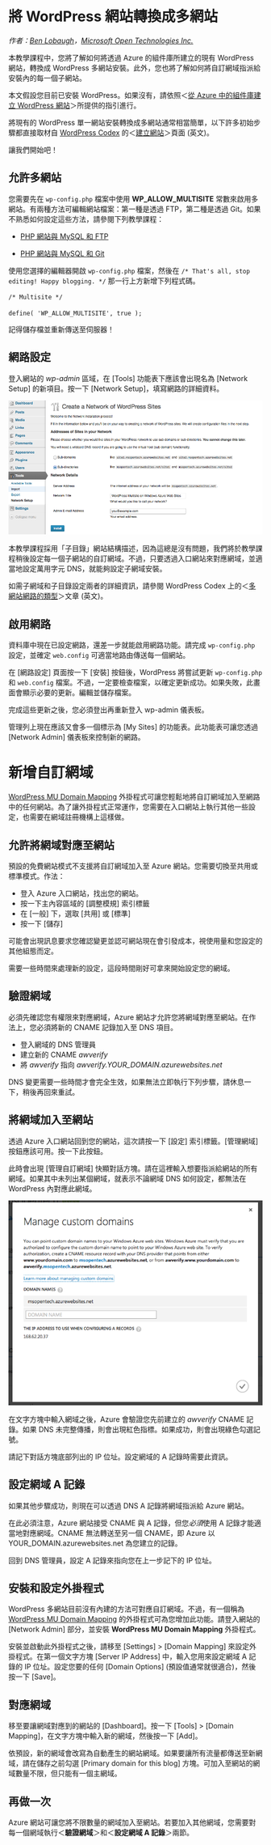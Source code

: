 <properties linkid="develop-php-tutorials-convert-wordpress-to-multisite" urlDisplayName="Convert a WordPress Site to a Multisite" pageTitle="Convert a WordPress Site to a Multisite" metaKeywords="WordPress, Multisite" description="Learn how to take an existing WordPress website created through the gallery in Azure and convert it to WordPress Multisite" metaCanonical="" services="web-sites" documentationCenter="PHP" title="Convert a WordPress Site to a Multisite" authors="cephalin" solutions="" manager="wpickett" editor="" />

<tags ms.service="web-sites" ms.workload="web" ms.tgt_pltfrm="na" ms.devlang="PHP" ms.topic="article" ms.date="01/01/1900" ms.author="cephalin"></tags>

# 將 WordPress 網站轉換成多網站

*作者：[Ben Lobaugh][]，[Microsoft Open Technologies Inc.][]*

本教學課程中，您將了解如何將透過 Azure 的組件庫所建立的現有 WordPress 網站，轉換成 WordPress 多網站安裝。此外，您也將了解如何將自訂網域指派給安裝內的每一個子網站。

本文假設您目前已安裝 WordPress。如果沒有，請依照＜[從 Azure 中的組件庫建立 WordPress 網站][]＞所提供的指引進行。

將現有的 WordPress 單一網站安裝轉換成多網站通常相當簡單，以下許多初始步驟都直接取材自 [WordPress Codex][] 的＜[建立網站][]＞頁面 (英文)。

讓我們開始吧！

## 允許多網站

您需要先在 `wp-config.php` 檔案中使用 **WP\_ALLOW\_MULTISITE** 常數來啟用多網站。有兩種方法可編輯網站檔案：第一種是透過 FTP，第二種是透過 Git。如果不熟悉如何設定這些方法，請參閱下列教學課程：

-   [PHP 網站與 MySQL 和 FTP][]

-   [PHP 網站與 MySQL 和 Git][]

使用您選擇的編輯器開啟 `wp-config.php` 檔案，然後在 `/* That's all, stop editing! Happy blogging. */` 那一行上方新增下列程式碼。

    /* Multisite */

    define( 'WP_ALLOW_MULTISITE', true );

記得儲存檔並重新傳送至伺服器！

## 網路設定

登入網站的 *wp-admin* 區域，在 [Tools] 功能表下應該會出現名為 [Network Setup] 的新項目。按一下 [Network Setup]，填寫網路的詳細資料。

![Network Setup Screen][]

本教學課程採用「子目錄」網站結構描述，因為這總是沒有問題，我們將於教學課程稍後設定每一個子網站的自訂網域。不過，只要透過入口網站來對應網域，並適當地設定萬用字元 DNS，就能夠設定子網域安裝。

如需子網域和子目錄設定兩者的詳細資訊，請參閱 WordPress Codex 上的＜[多網站網路的類型][]＞文章 (英文)。

## 啟用網路

資料庫中現在已設定網路，還差一步就能啟用網路功能。請完成 `wp-config.php` 設定，並確定 `web.config` 可適當地路由傳送每一個網站。

在 [網路設定] 頁面按一下 [安裝] 按鈕後，WordPress 將嘗試更新 `wp-config.php` 和 `web.config` 檔案。不過，一定要檢查檔案，以確定更新成功。如果失敗，此畫面會顯示必要的更新。編輯並儲存檔案。

完成這些更新之後，您必須登出再重新登入 wp-admin 儀表板。

管理列上現在應該又會多一個標示為 [My Sites] 的功能表。此功能表可讓您透過 [Network Admin] 儀表板來控制新的網路。

# 新增自訂網域

[WordPress MU Domain Mapping][] 外掛程式可讓您輕鬆地將自訂網域加入至網路中的任何網站。為了讓外掛程式正常運作，您需要在入口網站上執行其他一些設定，也需要在網域註冊機構上這樣做。

## 允許將網域對應至網站

預設的免費網站模式不支援將自訂網域加入至 Azure 網站。您需要切換至共用或標準模式。作法：

-   登入 Azure 入口網站，找出您的網站。
-   按一下主內容區域的 [調整模規] 索引標籤
-   在 [一般] 下，選取 [共用] 或 [標準]
-   按一下 [儲存]

可能會出現訊息要求您確認變更並認可網站現在會引發成本，視使用量和您設定的其他組態而定。

需要一些時間來處理新的設定，這段時間剛好可拿來開始設定您的網域。

## 驗證網域

必須先確認您有權限來對應網域，Azure 網站才允許您將網域對應至網站。在作法上，您必須將新的 CNAME 記錄加入至 DNS 項目。

-   登入網域的 DNS 管理員
-   建立新的 CNAME *awverify*
-   將 *awverify* 指向 *awverify.YOUR\_DOMAIN.azurewebsites.net*

DNS 變更需要一些時間才會完全生效，如果無法立即執行下列步驟，請休息一下，稍後再回來重試。

## 將網域加入至網站

透過 Azure 入口網站回到您的網站，這次請按一下 [設定] 索引標籤。[管理網域] 按鈕應該可用。按一下此按鈕。

此時會出現 [管理自訂網域] 快顯對話方塊。請在這裡輸入想要指派給網站的所有網域。如果其中未列出某個網域，就表示不論網域 DNS 如何設定，都無法在 WordPress 內對應此網域。

![Manage custom domains dialog][]

在文字方塊中輸入網域之後，Azure 會驗證您先前建立的 *awverify* CNAME 記錄。如果 DNS 未完整傳播，則會出現紅色指標。如果成功，則會出現綠色勾選記號。

請記下對話方塊底部列出的 IP 位址。設定網域的 A 記錄時需要此資訊。

## 設定網域 A 記錄

如果其他步驟成功，則現在可以透過 DNS A 記錄將網域指派給 Azure 網站。

在此必須注意，Azure 網站接受 CNAME 與 A 記錄，但您*必須*使用 A 記錄才能適當地對應網域。CNAME 無法轉送至另一個 CNAME，即 Azure 以 YOUR\_DOMAIN.azurewebsites.net 為您建立的記錄。

回到 DNS 管理員，設定 A 記錄來指向您在上一步記下的 IP 位址。

## 安裝和設定外掛程式

WordPress 多網站目前沒有內建的方法可對應自訂網域。不過，有一個稱為 [WordPress MU Domain Mapping][] 的外掛程式可為您增加此功能。請登入網站的 [Network Admin] 部分，並安裝 **WordPress MU Domain Mapping** 外掛程式。

安裝並啟動此外掛程式之後，請移至 [Settings] \> [Domain Mapping] 來設定外掛程式。在第一個文字方塊 [Server IP Address] 中，輸入您用來設定網域 A 記錄的 IP 位址。設定您要的任何 [Domain Options] (預設值通常就很適合)，然後按一下 [Save]。

## 對應網域

移至要讓網域對應到的網站的 [Dashboard]。按一下 [Tools] \> [Domain Mapping]，在文字方塊中輸入新的網域，然後按一下 [Add]。

依預設，新的網域會改寫為自動產生的網站網域。如果要讓所有流量都傳送至新網域，請在儲存之前勾選 [Primary domain for this blog] 方塊。可加入至網站的網域數量不限，但只能有一個主網域。

## 再做一次

Azure 網站可讓您將不限數量的網域加入至網站。若要加入其他網域，您需要對每一個網域執行＜**驗證網域**＞和＜**設定網域 A 記錄**＞兩節。

  [Ben Lobaugh]: http://ben.lobaugh.net
  [Microsoft Open Technologies Inc.]: http://msopentech.com
  [從 Azure 中的組件庫建立 WordPress 網站]: https://www.windowsazure.com/zh-TW/develop/php/tutorials/website-from-gallery/
  [WordPress Codex]: http://codex.wordpress.org
  [建立網站]: http://codex.wordpress.org/Create_A_Network
  [PHP 網站與 MySQL 和 FTP]: https://www.windowsazure.com/zh-TW/develop/php/tutorials/website-w-mysql-and-ftp/#header-0
  [PHP 網站與 MySQL 和 Git]: https://www.windowsazure.com/zh-TW/develop/php/tutorials/website-w-mysql-and-git/#header-1
  [Network Setup Screen]: ./media/web-sites-php-convert-wordpress-multisite/wordpress-network-setup.png
  [多網站網路的類型]: http://codex.wordpress.org/Before_You_Create_A_Network#Types_of_multisite_network
  [WordPress MU Domain Mapping]: http://wordpress.org/extend/plugins/wordpress-mu-domain-mapping/
  [Manage custom domains dialog]: ./media/web-sites-php-convert-wordpress-multisite/wordpress-manage-domains.png
